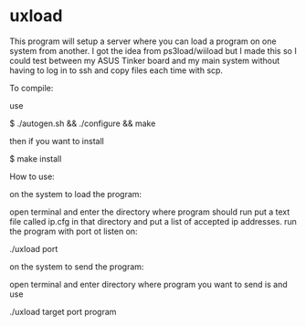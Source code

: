 # uxload
This program will setup a server where you can load a program
on one system from another. I got the idea from ps3load/wiiload but I made this
so I could test between my ASUS Tinker board and my main system without having to log in to ssh and copy files each time 
with scp.

To compile:

use 

$ ./autogen.sh && ./configure && make

then if you want to install

$ make install


How to use:

on the system to load the program:

open terminal and enter the directory where program should run
put a text file called ip.cfg in that directory and put a list of accepted ip addresses.
run the program with port ot listen on:

./uxload port

on the system to send the program:

open terminal and enter directory where program you want to send is and use

./uxload target port program





